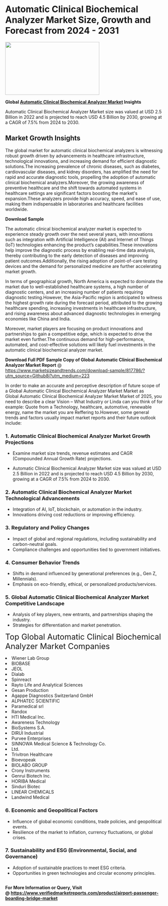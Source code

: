 <H1>Automatic Clinical Biochemical Analyzer Market Size, Growth and Forecast from 2024 - 2031</H1><img class="aligncenter size-medium wp-image-584254" src="https://thirdeyenews.in/wp-content/uploads/2024/09/Global-Market-Research-300x168.jpeg" alt="" width="300" height="168" /><p><strong>Global&nbsp;<a href="https://www.marketsizeandtrends.com/download-sample/817786/?utm_source=Github8j?utm_medium=223">Automatic Clinical Biochemical Analyzer Market</a> Insights</strong></p><p>Automatic Clinical Biochemical Analyzer Market size was valued at USD 2.5 Billion in 2022 and is projected to reach USD 4.5 Billion by 2030, growing at a CAGR of 7.5% from 2024 to 2030.</p><p><h2>Market Growth Insights</h2> <p>The global market for automatic clinical biochemical analyzers is witnessing robust growth driven by advancements in healthcare infrastructure, technological innovations, and increasing demand for efficient diagnostic solutions.The increasing prevalence of chronic diseases, such as diabetes, cardiovascular diseases, and kidney disorders, has amplified the need for rapid and accurate diagnostic tools, propelling the adoption of automatic clinical biochemical analyzers.Moreover, the growing awareness of preventive healthcare and the shift towards automated systems in healthcare settings are significant factors boosting the market's expansion.These analyzers provide high accuracy, speed, and ease of use, making them indispensable in laboratories and healthcare facilities worldwide.</p> <p><strong>Download Sample</strong></p> <p>The automatic clinical biochemical analyzer market is expected to experience steady growth over the next several years, with innovations such as integration with Artificial Intelligence (AI) and Internet of Things (IoT) technologies enhancing the product’s capabilities.These innovations help improve the diagnostic process by enabling real-time data analysis, thereby contributing to the early detection of diseases and improving patient outcomes.Additionally, the rising adoption of point-of-care testing devices and the demand for personalized medicine are further accelerating market growth.</p> <p>In terms of geographical growth, North America is expected to dominate the market due to well-established healthcare systems, a high number of diagnostic centers, and an increasing number of patients requiring diagnostic testing.However, the Asia-Pacific region is anticipated to witness the highest growth rate during the forecast period, attributed to the growing healthcare spending, increasing investments in healthcare infrastructure, and rising awareness about advanced diagnostic technologies in emerging economies like China and India.</p> <p>Moreover, market players are focusing on product innovations and partnerships to gain a competitive edge, which is expected to drive the market even further.The continuous demand for high-performance, automated, and cost-effective solutions will likely fuel investments in the automatic clinical biochemical analyzer market.</p> <p><span class=""><strong>Download Full PDF Sample Copy of Global Automatic Clinical Biochemical Analyzer Market Report</strong> @ <a href="https://www.marketsizeandtrends.com/download-sample/817786/?utm_source=Github8j?utm_medium=223" target="_blank">https://www.marketsizeandtrends.com/download-sample/817786/?utm_source=Github8j?utm_medium=223</a></span></p><p>In order to make an accurate and perceptive description of future scope of a Global&nbsp;Automatic Clinical Biochemical Analyzer Market Market as Global&nbsp;Automatic Clinical Biochemical Analyzer Market Market of 2025, you need to describe a clear Vision &ndash; What Industry or Linda can you think of for example: Quote from a Technology, healthcare, automotive, renewable energy, name the market you are Reffering to.However, some general trends and factors usually impact market reports and their future outlook include:</p><h3>1.&nbsp;<strong>Automatic Clinical Biochemical Analyzer Market Growth Projections</strong></h3><ul><li>Examine market size trends, revenue estimates and CAGR (Compounded Annual Growth Rate) projections.</li><li><p>Automatic Clinical Biochemical Analyzer Market size was valued at USD 2.5 Billion in 2022 and is projected to reach USD 4.5 Billion by 2030, growing at a CAGR of 7.5% from 2024 to 2030.</p></li></ul><h3>2.&nbsp;<strong>Automatic Clinical Biochemical Analyzer Market Technological Advancements</strong></h3><ul><li>Integration of AI, IoT, blockchain, or automation in the industry.</li><li>Innovations driving cost reductions or improving efficiency.</li></ul><h3>3.&nbsp;<strong>Regulatory and Policy Changes</strong></h3><ul><li>Impact of global and regional regulations, including sustainability and carbon-neutral goals.</li><li>Compliance challenges and opportunities tied to government initiatives.</li></ul><h3>4.&nbsp;<strong>Consumer Behavior Trends</strong></h3><ul><li>Shifts in demand influenced by generational preferences (e.g., Gen Z, Millennials).</li><li>Emphasis on eco-friendly, ethical, or personalized products/services.</li></ul><h3>5.&nbsp;<strong>Global Automatic Clinical Biochemical Analyzer Market Competitive Landscape</strong></h3><ul><li>Analysis of key players, new entrants, and partnerships shaping the industry.</li><li>Strategies for differentiation and market penetration.</li></ul><p data-pm-slice="1 1 []"><span style="color: inherit; font-family: inherit; font-size: 25px;">Top Global Automatic Clinical Biochemical Analyzer Market Companies</span></p><div class="" data-test-id=""><p><li>Wiener Lab Group</li><li> BIOBASE</li><li> JEOL</li><li> Dialab</li><li> Spinreact</li><li> Rayto Life and Analytical Sciences</li><li> Gesan Production</li><li> Agappe Diagnostics Switzerland GmbH</li><li> ALPHATEC SCIENTIFIC</li><li> Paramedical srl</li><li> Randox</li><li> HTI Medical Inc.</li><li> Awareness Technology</li><li> BioSystems S.A.</li><li> DIRUI Industrial</li><li> Purvee Enterprises</li><li> SINNOWA Medical Science & Technology Co.</li><li> Ltd.</li><li> Trivitron Healthcare</li><li> Bioevopeak</li><li> BIOLABO GROUP</li><li> Crony Instruments</li><li> Genrui Biotech Inc.</li><li> HORIBA Medical</li><li> Sinduri Biotec</li><li> LINEAR CHEMICALS</li><li> Landwind Medical</li></p></div><h3>6.&nbsp;<strong>Economic and Geopolitical Factors</strong></h3><ul><li>Influence of global economic conditions, trade policies, and geopolitical events.</li><li>Resilience of the market to inflation, currency fluctuations, or global crises.</li></ul><h3>7.&nbsp;<strong>Sustainability and ESG (Environmental, Social, and Governance)</strong></h3><ul><li>Adoption of sustainable practices to meet ESG criteria.</li><li>Opportunities in green technologies and circular economy principles.</li></ul><h2><strong style="font-size: 14px;">For More Information or Query, Visit @&nbsp;</strong><a style="background-color: #ffffff; font-size: 14px;" href="https://www.marketsizeandtrends.com/report/automatic-clinical-biochemical-analyzer-market/" target="_blank">https://www.verifiedmarketreports.com/product/airport-passenger-boarding-bridge-market</a></h2>